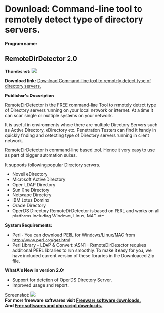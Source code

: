 # Download: Command-line tool to remotely detect type of directory servers.

**Program name:**

## RemoteDirDetector 2.0

  
**Thumbshot:** ![](http://www.freewarefiles.com/screenshot/remotedirdetector_md.jpg)   
  
**Download link:** [Download Command-line tool to remotely detect type of directory servers.](http://freesoftwares.boysofts.com/RemoteDirDetector_program_79912.html)  
  


**Publisher's Description**  
  


RemoteDirDetector is the FREE command-line Tool to remotely detect type of Directory servers running on your local network or internet. At a time it can scan single or multiple systems on your network. 

It is useful in environments where there are multiple Directory Servers such as Active Directory, eDirectory etc. Penetration Testers can find it handy in quickly finding and detecting type of Directory servers running in client network. 

RemoteDirDetector is command-line based tool. Hence it very easy to use as part of bigger automation suites.

It supports following popular Directory servers.

  * Novell eDirectory 
  * Microsoft Active Directory 
  * Open LDAP Directory 
  * Sun One Directory 
  * Netscape Directory 
  * IBM Lotus Domino 
  * Oracle Directory 
  * OpenDS Directory 
RemoteDirDetector is based on PERL and works on all platforms including Windows, Linux, MAC etc. 

**System Requirements:**

  * Perl - You can download PERL for Windows/Linux/MAC from http://www.perl.org/get.html 
  * Perl Library - LDAP & Convert::ASN1 - RemoteDirDetector requires additional PERL libraries to run smoothly. To make it easy for you, we have included current version of these libraries in the Downloaded Zip file. 

**WhatA's New in version 2.0:**

  * Support for detction of OpenDS Directory Server. 
  * Improved usage and report. 

  
  
Screenshot: ![](http://www.freewarefiles.com/screenshot/remotedirdetector.jpg)   
**For more freeware softwares visit [Freeware software downloads.](http://freesoftwares.boysofts.com/)**   
**And [Free softwares and php script downloads.](http://www.boysofts.com/)**

